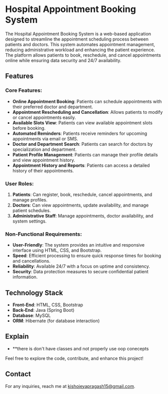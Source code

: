 # Hospital Appointment Booking System

The Hospital Appointment Booking System is a web-based application designed to streamline the appointment scheduling process between patients and doctors. This system automates appointment management, reducing administrative workload and enhancing the patient experience. The platform allows patients to book, reschedule, and cancel appointments online while ensuring data security and 24/7 availability.

## Features

### Core Features:
- **Online Appointment Booking**: Patients can schedule appointments with their preferred doctor and department.
- **Appointment Rescheduling and Cancellation**: Allows patients to modify or cancel appointments easily.
- **Available Slots View**: Patients can view available appointment slots before booking.
- **Automated Reminders**: Patients receive reminders for upcoming appointments via email or SMS.
- **Doctor and Department Search**: Patients can search for doctors by specialization and department.
- **Patient Profile Management**: Patients can manage their profile details and view appointment history.
- **Appointment History and Reports**: Patients can access a detailed history of their appointments.

### User Roles:
1. **Patients**: Can register, book, reschedule, cancel appointments, and manage profiles.
2. **Doctors**: Can view appointments, update availability, and manage patient schedules.
3. **Administrative Staff**: Manage appointments, doctor availability, and system settings.

### Non-Functional Requirements:
- **User-Friendly**: The system provides an intuitive and responsive interface using HTML, CSS, and Bootstrap.
- **Speed**: Efficient processing to ensure quick response times for booking and cancellations.
- **Reliability**: Available 24/7 with a focus on uptime and consistency.
- **Security**: Data protection measures to secure confidential patient information.

## Technology Stack

- **Front-End**: HTML, CSS, Bootstrap
- **Back-End**: Java (Spring Boot)
- **Database**: MySQL
- **ORM**: Hibernate (for database interaction)
  

## Explain
- **there is don't have classes and not properly use oop conecepts

Feel free to explore the code, contribute, and enhance this project!

## Contact
For any inquiries, reach me at [kishojeyapragash15@gmail.com](mailto:kishojeyapragash15@gmail.com).
